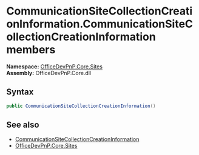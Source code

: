 # CommunicationSiteCollectionCreationInformation.CommunicationSiteCollectionCreationInformation members 
  

**Namespace:** [OfficeDevPnP.Core.Sites](OfficeDevPnP.Core.Sites.md)  
**Assembly:** OfficeDevPnP.Core.dll  
## Syntax
```C#
public CommunicationSiteCollectionCreationInformation()
```
## See also
- [CommunicationSiteCollectionCreationInformation](OfficeDevPnP.Core.Sites.CommunicationSiteCollectionCreationInformation.md)
- [OfficeDevPnP.Core.Sites](OfficeDevPnP.Core.Sites.md)
